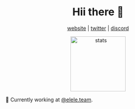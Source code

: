 <h1 align="center"> Hii there 👋 </h1>

<p align="center">
  <a href="https://jackelele.co.uk" target="_blank">website</a>
  |
  <a href="https://twitter.com/Jackelele_" target="_blank">twitter</a>
  |
  <a href="https://elele.team/discord" target="_blank">discord</a>
</p>
      
<p align="center">
  <img src="https://github-readme-stats.vercel.app/api?username=jackelele&show_icons=true&theme=radical" width="%100" height="150px" alt="stats">
 </p>
                                                                                                                                                
📐 Currently working at [@elele.team](https://github.com/Elele-Team). 
